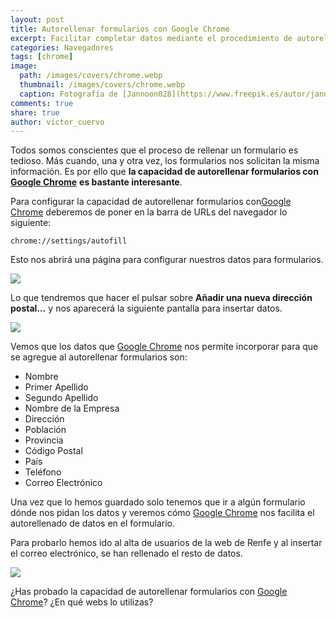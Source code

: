 ```yaml
---
layout: post
title: Autorellenar formularios con Google Chrome
excerpt: Facilitar completar datos mediante el procedimiento de autorellenar formularios en Google Chome.
categories: Navegadores
tags: [chrome]
image:
  path: /images/covers/chrome.webp
  thumbnail: /images/covers/chrome.webp
  caption: Fotografía de [Jannoon028](https://www.freepik.es/autor/jannoon028)
comments: true
share: true
author: victor_cuervo
---
```


Todos somos conscientes que el proceso de rellenar un formulario es tedioso. Más cuando, una y otra vez, los formularios nos solicitan la misma información. Es por ello que **la capacidad de autorellenar formularios con** [**Google Chrome**](https://www.ayudaenlaweb.com/navegadores/que-es-google-chrome/) **es bastante interesante**.


Para configurar la capacidad de autorellenar formularios con[Google Chrome](https://www.ayudaenlaweb.com/navegadores/que-es-google-chrome/) deberemos de poner en la barra de URLs del navegador lo siguiente:


```text
chrome://settings/autofill
```


Esto nos abrirá una página para configurar nuestros datos para formularios.


![](https://www.ayudaenlaweb.com/wp-content/uploads/2012/02/chrome_autocompletar.png)


Lo que tendremos que hacer el pulsar sobre **Añadir una nueva dirección postal…** y nos aparecerá la siguiente pantalla para insertar datos.


![](https://www.ayudaenlaweb.com/wp-content/uploads/2012/02/chrome_autocompletar2.png)


Vemos que los datos que [Google Chrome](https://www.ayudaenlaweb.com/navegadores/que-es-google-chrome/) nos permite incorporar para que se agregue al autorellenar formularios son:

- Nombre
- Primer Apellido
- Segundo Apellido
- Nombre de la Empresa
- Dirección
- Población
- Provincia
- Código Postal
- País
- Teléfono
- Correo Electrónico

Una vez que lo hemos guardado solo tenemos que ir a algún formulario dónde nos pidan los datos y veremos cómo [Google Chrome](https://www.ayudaenlaweb.com/navegadores/que-es-google-chrome/) nos facilita el autorellenado de datos en el formulario.


Para probarlo hemos ido al alta de usuarios de la web de Renfe y al insertar el correo electrónico, se han rellenado el resto de datos.


![](https://www.ayudaenlaweb.com/wp-content/uploads/2012/02/chrome_autocompletar3.png)


¿Has probado la capacidad de autorellenar formularios con [Google Chrome](https://www.ayudaenlaweb.com/navegadores/que-es-google-chrome/)? ¿En qué webs lo utilizas?

